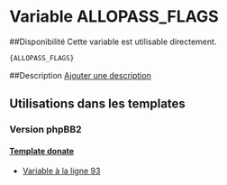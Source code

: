 # Variable ALLOPASS_FLAGS

##Disponibilité
Cette variable est utilisable directement.

```html
{ALLOPASS_FLAGS}
```

##Description
[Ajouter une description](https://fa-tvars.appspot.com/var/ALLOPASS_FLAGS)

## Utilisations dans les templates

### Version phpBB2

#### [Template donate](subsilver/donate.md#readme)
* [Variable &agrave; la ligne 93](../subsilver/donate.tpl#L93)